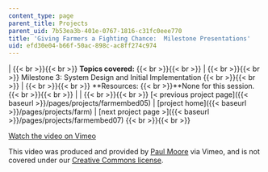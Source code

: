 ```yaml
---
content_type: page
parent_title: Projects
parent_uid: 7b53ea3b-401e-0767-1816-c31fc0eee770
title: 'Giving Farmers a Fighting Chance:  Milestone Presentations'
uid: efd30e04-b66f-50ac-898c-ac8ff274c974
---
```


|  {{< br >}}{{< br >}} **Topics covered:** {{< br >}}{{< br >}}  |  {{< br >}}{{< br >}} Milestone 3: System Design and Initial Implementation {{< br >}}{{< br >}}  |  {{< br >}}{{< br >}} **Resources:  {{< br >}}**None for this session. {{< br >}}{{< br >}}  |
|  {{< br >}}{{< br >}} [< previous project page]({{< baseurl >}}/pages/projects/farmembed05) &#124; [project home]({{< baseurl >}}/pages/projects/farm) &#124; [next project page >]({{< baseurl >}}/pages/projects/farmembed07) {{< br >}}{{< br >}}  

[Watch the video on Vimeo](http://vimeo.com/moogaloop.swf?clip_id=2235444&server=vimeo.com&show_title=0&show_byline=0&show_portrait=0&color=&fullscreen=0&group_id=)

This video was produced and provided by [Paul Moore](http://vimeo.com/user3686080) via Vimeo, and is not covered under our [Creative Commons license](/terms/#cc).